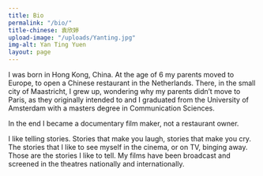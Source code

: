 ```yaml
---
title: Bio
permalink: "/bio/"
title-chinese: 袁欣婷
upload-image: "/uploads/Yanting.jpg"
img-alt: Yan Ting Yuen
layout: page
---
```


I was born in Hong Kong, China. At the age of 6 my parents moved to Europe, to open a Chinese restaurant in the Netherlands. There, in the small city of Maastricht, I grew up, wondering why my parents didn’t move to Paris, as they originally intended to and I graduated from the University of Amsterdam with a masters degree in Communication Sciences.

In the end I became a documentary film maker, not a restaurant owner. 

I like telling stories. Stories that make you laugh, stories that make you cry. The stories that I like to see myself in the cinema, or on TV, binging away. Those are the stories I like to tell. My films have been broadcast and screened in the theatres nationally and internationally. 